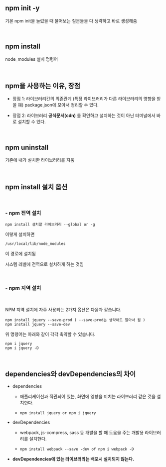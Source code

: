 ## npm init -y 
기본 npm init을 눌렀을 때 물어보는 질문들을 다 생략하고 바로 생성해줌

<br>

## npm install
node_modules 설치 명령어 

<br>

## npm을 사용하는 이유, 장점  
- 장점 1: 라이브러리간의 의존관계 (특정 라이브러리가 다른 라이브러리의 영향을 받을 떄) package.json에 모아서 정리할 수 있다.

- 장점 2: 라이브러리 **공식문서(cdn)** 를 확인하고 설치하는 것이 아닌 터미널에서 바로 설치할 수 있다.

<br>

## npm uninstall
기존에 내가 설치한 라이브러리를 지움 

<br>

## npm install 설치 옵션 

<br>

### - npm 전역 설치 
```
npm install 설치할 라이브러리 --global or -g
```
이렇게 설치하면  
```
/usr/local/lib/node_modules  
```
이 경로에 설치됨 

시스템 레벨에 전역으로 설치하게 하는 것임  

<br>

### - npm 지역 설치 
<br>

NPM 지역 설치에 자주 사용되는 2가지 옵션은 다음과 같습니다.
```
npm install jquery --save-prod ( --save-prod는 생략해도 알아서 됨 )
npm install jquery --save-dev
```

위 명령어는 아래와 같이 각각 축약할 수 있습니다.
```
npm i jquery
npm i jquery -D
```

<br>

## dependencies와 devDependencies의 차이 
- dependencies 
  - 애플리케이션과 직관되어 있는, 화면에 영향을 미치는 라이브러리 같은 것을 설치한다.
  
  - ```
    npm install jquery or npm i jquery
- devDependencies 
  - webpack, js-compress, sass 등 개발을 할 때 도움을 주는 개발용 라이브러리를 설치한다.

  - ```
    npm install webpack --save -dev of npm i webpack -D

 - **devDependencies에 있는 라이브러리는 배포시 설치되지 않는다.**
   